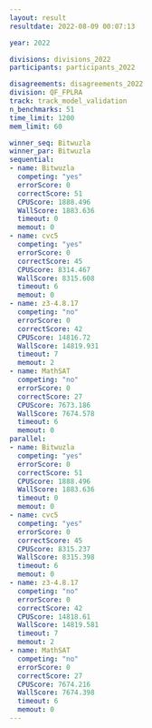 ```yaml
---
layout: result
resultdate: 2022-08-09 00:07:13

year: 2022

divisions: divisions_2022
participants: participants_2022

disagreements: disagreements_2022
division: QF_FPLRA
track: track_model_validation
n_benchmarks: 51
time_limit: 1200
mem_limit: 60

winner_seq: Bitwuzla
winner_par: Bitwuzla
sequential:
- name: Bitwuzla
  competing: "yes"
  errorScore: 0
  correctScore: 51
  CPUScore: 1888.496
  WallScore: 1883.636
  timeout: 0
  memout: 0
- name: cvc5
  competing: "yes"
  errorScore: 0
  correctScore: 45
  CPUScore: 8314.467
  WallScore: 8315.608
  timeout: 6
  memout: 0
- name: z3-4.8.17
  competing: "no"
  errorScore: 0
  correctScore: 42
  CPUScore: 14816.72
  WallScore: 14819.931
  timeout: 7
  memout: 2
- name: MathSAT
  competing: "no"
  errorScore: 0
  correctScore: 27
  CPUScore: 7673.186
  WallScore: 7674.578
  timeout: 6
  memout: 0
parallel:
- name: Bitwuzla
  competing: "yes"
  errorScore: 0
  correctScore: 51
  CPUScore: 1888.496
  WallScore: 1883.636
  timeout: 0
  memout: 0
- name: cvc5
  competing: "yes"
  errorScore: 0
  correctScore: 45
  CPUScore: 8315.237
  WallScore: 8315.398
  timeout: 6
  memout: 0
- name: z3-4.8.17
  competing: "no"
  errorScore: 0
  correctScore: 42
  CPUScore: 14818.61
  WallScore: 14819.581
  timeout: 7
  memout: 2
- name: MathSAT
  competing: "no"
  errorScore: 0
  correctScore: 27
  CPUScore: 7674.216
  WallScore: 7674.398
  timeout: 6
  memout: 0
---
```

